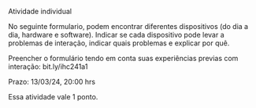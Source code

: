 Atividade individual

No seguinte formulario, podem encontrar diferentes dispositivos (do dia a dia, hardware e software). Indicar se cada dispositivo pode levar a problemas de interação, indicar quais problemas e explicar por quê.

Preencher o formulário tendo em conta suas experiências previas com interação: bit.ly/ihc241a1

Prazo: 13/03/24, 20:00 hrs

Essa atividade vale 1 ponto.